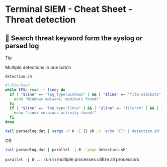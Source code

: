 # **Terminal SIEM - Cheat Sheet - Threat detection**

## :bookmark:  **Search threat keyword form the syslog or parsed log**
> [!TIP]
> Multiple detections in one batch

`detection.sh`
```bash
#!/bin/bash
while IFS= read -r line; do
  if [ "$line" =~ "log_type:windows" ] && [ "$line" =~ "file:mimikatz" ]; then
    echo "Windows malware, mimikatz found!"
  fi
  if [ "$line" =~ "log_type:linux" ] && [ "$line" =~ "file:rm" ] && [ "$line" =~ ".bash_history" ]; then
    echo "Linux suspious activity found!"
  fi
done
```
```bash
tail parsedlog.dat | xargs -P 0 -I {} sh -c 'echo "{}" | detection.sh'
```
OR
```bash
tail parsedlog.dat | parallel -j 0 --pipe detection.sh'
``` 
`parallel -j 0 ...` run in multiple processes utilize all processors
